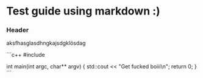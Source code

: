 # Test guide using markdown :)

### Header

aksfhasglasdhngkajsdgklösdag

´´´c++
#include <iostream>

int main(int argc,  char** argv)
{
  std::cout << "Get fucked boiii\n";
  return 0;
}
´´´
